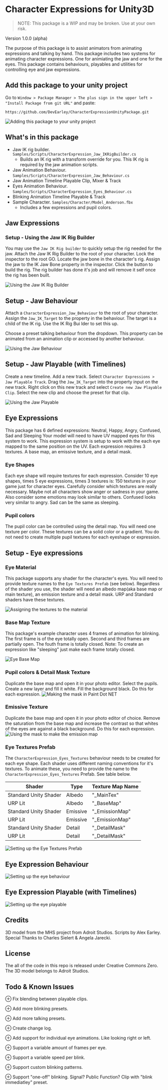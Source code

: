 # Character Expressions for Unity3D
> NOTE: This package is a WIP and may be broken. Use at your own risk.

Version 1.0.0 (alpha)

The purpose of this package is to assist animators from animating expressions and talking by hand. This package includes two systems for animating character expressions. One for animiating the jaw and one for the eyes. This package contains behaviours, playables and utilities for controlling eye and jaw expressions.

## Add this package to your unity project
Go to ```Window > Package Manager > The plus sign in the upper left > "Install Package from git URL"``` and paste:
```
https://github.com/DevEarley/CharacterExpressionUnityPackage.git
```
![Adding this package to your unity project](https://i.imgur.com/431oi6l.gif)

## What's in this package
- Jaw IK rig builder. `Samples/Scripts/CharacterExpression_Jaw_IKRigBuilder.cs`
	- Builds an IK rig with a transform override for you. This IK rig is required by the jaw animation scripts.
- Jaw Animation Behaviour. `Samples/Scripts/CharacterExpression_Jaw_Behaviour.cs`
- Jaw Animation Timeline Playable Clip, Mixer & Track
- Eyes Animation Behaviour. `Samples/Scripts/CharacterExpression_Eyes_Behaviour.cs`
- Blinking Animation Timeline Playable & Track
- Sample Character. `Samples/Character/Model_Anderson.fbx`
	- Includes a few expressions and pupil colors.

## Jaw Expressions
### Setup - Using the Jaw IK Rig Builder
You may use the `Jaw IK Rig builder` to quickly setup the rig needed for the jaw. 
Attach the Jaw IK Rig Builder to the root of your character. Lock the inspector to the root GO. Locate the jaw bone in the character's rig. Assign the jaw to the IK Jaw Bone property in the inspector. Click the button to build the rig. The rig builder has done it's job and will remove it self once the rig has been built. 

![Using the Jaw IK Rig Builder](https://i.imgur.com/Q7njccg.gif)

## Setup - Jaw Behaviour
Attach a `CharacterExpression_Jaw_Behaviour` to the root of your character. Assign the `Jaw_IK_Target` to the property in the behaviour. The target is a child of the IK rig. Use the IK Rig Bui	lder to set this up.

Choose a preset talking behaviour from the dropdown. This property can be animated from an animation clip or accessed by another behaviour.

![Using the Jaw Behaviour](https://i.imgur.com/RJmmCIJ.gif)

## Setup - Jaw Playable (with Timelines)
Create a new timeline. Add a new track. Select `Character Expressions > Jaw Playable Track`. Drag the `Jaw_IK_Target` into the property input on the new track. Right click on this new track and select `Create new Jaw Playable Clip`. Select the new clip and choose the preset for that clip.

![Using the Jaw Playable](https://i.imgur.com/hpyIXR4.gif)

## Eye Expressions
This package has 6 defined expressions: Neutral, Happy, Angry, Confused, Sad and Sleeping Your model will need to have UV mapped eyes for this system to work.
This expression system is setup to work with the each eye mapped to the same position on the UV. 
Each expression requires 3 textures. A base map, an emissive texture, and a detail mask. 

### Eye Shapes
Each eye shape will require textures for each expression. Consider 10 eye shapes, times 5 eye expressions, times 3 textures is: 150 textures in your game just for character eyes. Carefully consider which textures are really necessary. Maybe not all characters show anger or sadness in your game. Also consider some emotions may look similar to others. Confused looks very similar to angry. Sad can be the same as sleeping.

### Pupil colors
The pupil color can be controlled using the detail map. You will need one texture per color. These textures can be a solid color or a gradient. You do not need to create multiple pupil textures for each eyeshape or expression. 

## Setup - Eye expressions 
### Eye Material
This package supports any shader for the character's eyes. You will need to provide texture names to the `Eye Textures Prefab` (see below). Regardless of the shader you use, the shader will need an albedo map(aka base map or main texture), an emission texture and a detail mask. URP and Standard shaders have these textures.

![Assigning the textures to the material](https://i.imgur.com/lm8R11I.gif)

### Base Map Texture
This package's example character uses 4 frames of animation for blinking. The first frame is of the eye totally open. Second and third frames are partially open. The fouth frame is totally closed. Note: To create an expression like "sleeping" just make each frame totally closed. 

![Eye Base Map](https://i.imgur.com/7FzdBTa.png)

### Pupil colors & Detail Mask Texture
Duplicate the base map and open it in your photo editor. Select the pupils. Create a new layer and fill it white. Fill the background black. Do this for each expression.
![Making the mask in Paint Dot NET](https://i.imgur.com/h3L70K9.gif)
### Emissive Texture
Duplicate the base map and open it in your photo editor of choice. Remove the saturation from the base map and increase the contrast so that whites of the eyes are against a black background. Do this for each expression.
![Using the mask to make the emission map](https://i.imgur.com/OSAhaUJ.gif)

### Eye Textures Prefab 
The `CharacterExpression_Eyes_Textures` behaviour needs to be created for each eye shape.
Each shader uses different naming conventions for it's textures. To animate these, you need to provide the name to the `CharacterExpression_Eyes_Textures` Prefab. See table below.


|Shader | Type | Texture Map Name|
|--|--|--|
|Standard Unity Shader|Albedo| "_MainTex" |
|URP Lit | Albedo| "_BaseMap"|
|Standard Unity Shader|Emissive| "_EmissionMap" |
|URP Lit|Emissive| "_EmissionMap"|
|Standard Unity Shader|Detail| "_DetailMask" |
|URP Lit|Detail| "_DetailMask"|

![Setting up the Eye Textures Prefab](https://i.imgur.com/YWkq1eu.gif)


## Eye Expression Behaviour
![Setting up the eye behaviour](https://i.imgur.com/DWiKMyw.gif)

## Eye Expression Playable (with Timelines)
![Setting up the eye playable](https://i.imgur.com/hjMrpyP.gif)

## Credits
3D model from the MHS project from Adroit Studios. Scripts by Alex Earley. Special Thanks to Charles Sielert & Angela Jarecki.

## License
The all of the code in this repo is released under Creative Commons Zero. The 3D model belongs to Adroit Studios.

## Todo & Known Issues
⊕ Fix blending between playable clips.

⊕ Add more blinking presets.

⊕ Add more talking presets.

⊕ Create change log. 

⊕ Add support for individual eye animations. Like looking right or left.

⊕ Support a variable amount of frames per eye.

⊕ Support a variable speed per blink.

⊕ Support custom blinking patterns.

⊕ Support "one-off" blinking. Signal? Public Function? Clip with "blink immediatley" preset.